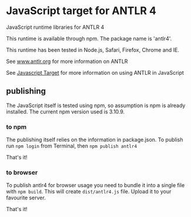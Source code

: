 # JavaScript target for ANTLR 4

JavaScript runtime libraries for ANTLR 4

This runtime is available through npm. The package name is 'antlr4'.

This runtime has been tested in Node.js, Safari, Firefox, Chrome and IE.

See www.antlr.org for more information on ANTLR

See [Javascript Target](https://github.com/antlr/antlr4/blob/master/doc/javascript-target.md)
for more information on using ANTLR in JavaScript


## publishing

The JavaScript itself is tested using npm, so assumption is npm is already installed.
The current npm version used is 3.10.9.

### to npm

The publishing itself relies on the information in package.json.
To publish run `npm login` from Terminal, then `npm publish antlr4`

That's it!

### to browser

To publish antlr4 for browser usage you need to bundle it into a single
file with `npm build`. This will create `dist/antlr4.js` file. Upload it
to your favourite server.

That's it!


